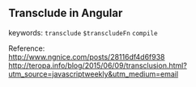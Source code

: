 ## Transclude in Angular   

keywords: `transclude` `$transcludeFn` `compile`

Reference:    
http://www.ngnice.com/posts/28116df4d6f938   
http://teropa.info/blog/2015/06/09/transclusion.html?utm_source=javascriptweekly&utm_medium=email   